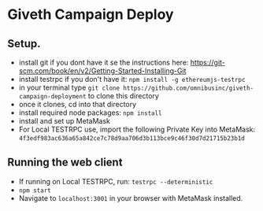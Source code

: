 # Giveth Campaign Deploy

## Setup.
- install git if you dont have it se the instructions here: https://git-scm.com/book/en/v2/Getting-Started-Installing-Git
- install testrpc if you don't have it: ```npm install -g ethereumjs-testrpc```
- in your terminal type `git clone https://github.com/omnibusinc/giveth-campaign-deployment` to clone this directory
- once it clones, cd into that directory
- install required node packages: ```npm install```
- install and set up MetaMask
- For Local TESTRPC use, import the following Private Key into MetaMask: ```4f3edf983ac636a65a842ce7c78d9aa706d3b113bce9c46f30d7d21715b23b1d```

## Running the web client
- If running on Local TESTRPC, run: ```testrpc --deterministic```
- ```npm start```
- Navigate to ```localhost:3001``` in your browser with MetaMask installed.
